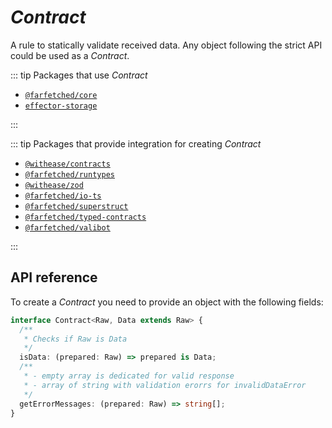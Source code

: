 # _Contract_

A rule to statically validate received data. Any object following the strict API could be used as a _Contract_.

::: tip Packages that use _Contract_

- [`@farfetched/core`](https://farfetched.pages.dev)
- [`effector-storage`](https://github.com/yumauri/effector-storage)

:::

::: tip Packages that provide integration for creating _Contract_

- [`@withease/contracts`](/contracts/)
- [`@farfetched/runtypes`](https://farfetched.pages.dev/api/contracts/runtypes.html)
- [`@withease/zod`](/zod/)
- [`@farfetched/io-ts`](https://farfetched.pages.dev/api/contracts/io-ts.html)
- [`@farfetched/superstruct`](https://farfetched.pages.dev/api/contracts/superstruct.html)
- [`@farfetched/typed-contracts`](https://farfetched.pages.dev/api/contracts/typed-contracts.html)
- [`@farfetched/valibot`](https://farfetched.pages.dev/api/contracts/valibot.html)

:::

## API reference

To create a _Contract_ you need to provide an object with the following fields:

```ts
interface Contract<Raw, Data extends Raw> {
  /**
   * Checks if Raw is Data
   */
  isData: (prepared: Raw) => prepared is Data;
  /**
   * - empty array is dedicated for valid response
   * - array of string with validation erorrs for invalidDataError
   */
  getErrorMessages: (prepared: Raw) => string[];
}
```
